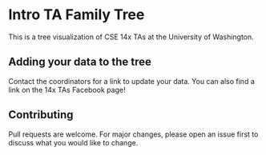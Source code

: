 # Intro TA Family Tree

This is a tree visualization of CSE 14x TAs at the University of Washington.

## Adding your data to the tree

Contact the coordinators for a link to update your data. You can also find a link on the 14x TAs Facebook page!

## Contributing

Pull requests are welcome. For major changes, please open an issue first to discuss what you would like to change.